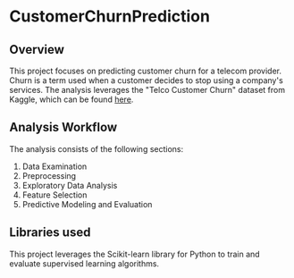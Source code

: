 # CustomerChurnPrediction


## Overview 
This project focuses on predicting customer churn for a telecom provider. Churn is a term used when a customer decides to stop using a company's services. The analysis leverages the "Telco Customer Churn" dataset from Kaggle, which can be found [here](https://www.kaggle.com/blastchar/telco-customer-churn).

## Analysis Workflow
The analysis consists of the following sections:
1. Data Examination
2. Preprocessing
3. Exploratory Data Analysis
4. Feature Selection
5. Predictive Modeling and Evaluation

## Libraries used
This project leverages the Scikit-learn library for Python to train and evaluate supervised learning algorithms.
